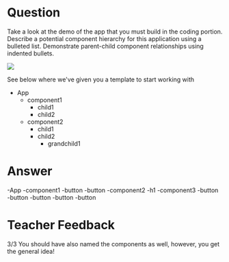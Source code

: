 # Question

Take a look at the demo of the app that you must build in the coding portion. Describe a potential component hierarchy for this application using a bulleted list. Demonstrate parent-child component relationships using indented bullets.

![](../demo.gif)

See below where we've given you a template to start working with

- App
  - component1
    - child1
    - child2
  - component2
    - child1
    - child2
      - grandchild1

# Answer

-App
-component1
  -button
  -button
-component2
  -h1
-component3
  -button
  -button
  -button
  -button
  -button

# Teacher Feedback
3/3
You should have also named the components as well, however, you get the general idea! 